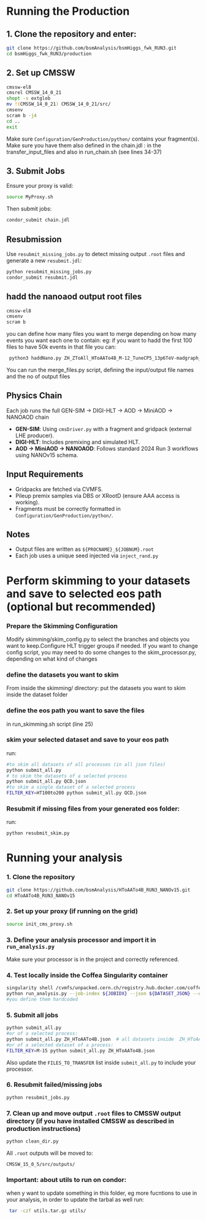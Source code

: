 # Running the Production

## 1. Clone the repository and enter:

```bash
git clone https://github.com/bsmAnalysis/bsmHiggs_fwk_RUN3.git
cd bsmHiggs_fwk_RUN3/production
```

## 2. Set up CMSSW

```bash
cmssw-el8
cmsrel CMSSW_14_0_21
shopt -s extglob
mv !(CMSSW_14_0_21) CMSSW_14_0_21/src/
cmsenv
scram b -j4
cd ..
exit
```

Make sure `Configuration/GenProduction/python/` contains your fragment(s). Make sure you have them also defined in the chain.jdl : in the transfer_input_files and also in run_chain.sh (see lines 34-37)

## 3. Submit Jobs

Ensure your proxy is valid:

```bash
source MyProxy.sh
```

Then submit jobs:

```bash
condor_submit chain.jdl
```

## Resubmission

Use `resubmit_missing_jobs.py` to detect missing output `.root` files and generate a new `resubmit.jdl`:

```bash
python resubmit_missing_jobs.py
condor_submit resubmit.jdl
```
## hadd the nanoaod output root files 
```bash
cmssw-el8
cmsenv
scram b
```

you can define how many files you want to merge depending on how many events you want each one to contain:
eg: if you want to hadd the first 100 files to have 50k events in that file you can:
```bash
 python3 haddNano.py ZH_ZToAll_HToAATo4B_M-12_TuneCP5_13p6TeV-madgraph_pythia8_cff_.root $(printf "_%d.root " {0..99})
 ```
You can run the merge_files.py script, defining the input/output file names and the no of output files 
##  Physics Chain

Each job runs the full GEN-SIM → DIGI-HLT → AOD → MiniAOD → NANOAOD chain

- **GEN-SIM**: Using `cmsDriver.py` with a fragment and gridpack (external LHE producer).
- **DIGI-HLT**: Includes premixing and simulated HLT.
- **AOD → MiniAOD → NANOAOD**: Follows standard 2024 Run 3 workflows using NANOv15 schema.

##  Input Requirements

- Gridpacks are fetched via CVMFS.
- Pileup premix samples via DBS or XRootD (ensure AAA access is working).
- Fragments must be correctly formatted in `Configuration/GenProduction/python/`.

## Notes

- Output files are written as `${PROCNAME}_${JOBNUM}.root`
- Each job uses a unique seed injected via `inject_rand.py`
  
# Perform skimming to your datasets and save to selected eos path (optional but recommended)
### Prepare the Skimming Configuration
Modify skimming/skim_config.py to select the branches and objects you want to keep.Configure HLT trigger groups if needed.
If you want to change config script, you may need to do some changes to the skim_processor.py, depending on what kind of changes
### define the datasets you want to skim
From inside the skimming/ directory: put the datasets you want to skim inside the dataset folder
### define the eos path you want to save the files
in run_skimming.sh script (line 25)
### skim your selected dataset and save to your eos path
run:
```bash
#to skim all datasets of all processes (in all json files)
python submit_all.py
# to skim the datasets of a selected process
python submit_all.py QCD.json
#to skim a single dataset of a selected process
FILTER_KEY=HT100to200 python submit_all.py QCD.json
```
### Resubmit  if missing files from your generated eos folder:
run:
```bash
python resubmit_skim.py
```

# Running your analysis
### 1. Clone the repository

```bash
git clone https://github.com/bsmAnalysis/HToAATo4B_RUN3_NANOv15.git
cd HToAATo4B_RUN3_NANOv15
```

### 2. Set up your proxy (if running on the grid)

```bash
source init_cms_proxy.sh
```

### 3. Define your analysis processor and import it in `run_analysis.py`

Make sure your processor is in the project and correctly referenced.

### 4. Test locally inside the Coffea Singularity container

```bash
singularity shell /cvmfs/unpacked.cern.ch/registry.hub.docker.com/coffeateam/coffea-dask:latest
python run_analysis.py --job-index ${JOBIDX} --json ${DATASET_JSON} --dataset ${DATASET_KEY} --output ${OUTFILE}
#you define them hardcoded
```
### 5. Submit all jobs

```bash
python submit_all.py
#or of a selected process:
python submit_all.py ZH_HToAATo4B.json  # all datasets inside  ZH_HToAATo4B.json
#or of a selected dataset of a process:
FILTER_KEY=M-15 python submit_all.py ZH_HToAATo4B.json
```
Also update the `FILES_TO_TRANSFER` list inside `submit_all.py` to include your processor. 

### 6. Resubmit failed/missing jobs

```bash
python resubmit_jobs.py
```
### 7. Clean up and move output `.root` files to CMSSW output directory (if you have installed CMSSW as described in production instructions)

```bash
python clean_dir.py
```
All `.root` outputs will be moved to:

```
CMSSW_15_0_5/src/outputs/
```
### Important: about utils to run on condor:
when y want to update something in this folder, eg more fucntions to use in your analysis, in order to update the tarbal as well run:
```bash
 tar -czf utils.tar.gz utils/
```
